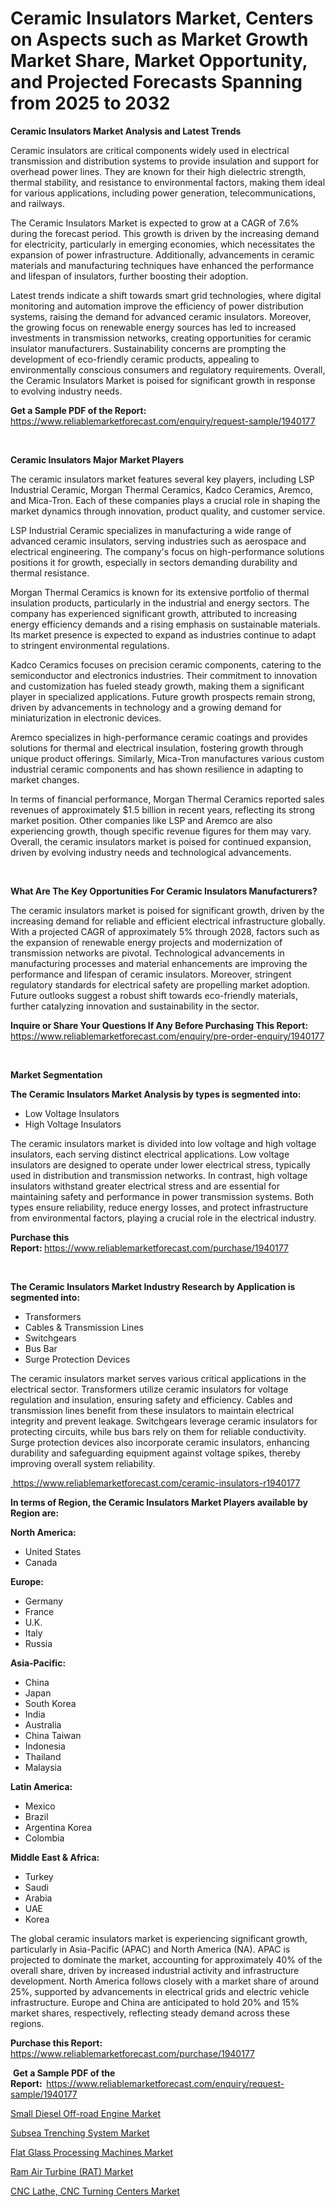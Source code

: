 <p><h1>Ceramic Insulators Market, Centers on Aspects such as Market Growth Market Share, Market Opportunity, and Projected Forecasts Spanning from 2025 to 2032</h1></p><p><strong>Ceramic Insulators Market Analysis and Latest Trends</strong></p>
<p><p>Ceramic insulators are critical components widely used in electrical transmission and distribution systems to provide insulation and support for overhead power lines. They are known for their high dielectric strength, thermal stability, and resistance to environmental factors, making them ideal for various applications, including power generation, telecommunications, and railways.</p><p>The Ceramic Insulators Market is expected to grow at a CAGR of 7.6% during the forecast period. This growth is driven by the increasing demand for electricity, particularly in emerging economies, which necessitates the expansion of power infrastructure. Additionally, advancements in ceramic materials and manufacturing techniques have enhanced the performance and lifespan of insulators, further boosting their adoption.</p><p>Latest trends indicate a shift towards smart grid technologies, where digital monitoring and automation improve the efficiency of power distribution systems, raising the demand for advanced ceramic insulators. Moreover, the growing focus on renewable energy sources has led to increased investments in transmission networks, creating opportunities for ceramic insulator manufacturers. Sustainability concerns are prompting the development of eco-friendly ceramic products, appealing to environmentally conscious consumers and regulatory requirements. Overall, the Ceramic Insulators Market is poised for significant growth in response to evolving industry needs.</p></p>
<p><strong>Get a Sample PDF of the Report:&nbsp;</strong> <a href="https://www.reliablemarketforecast.com/enquiry/request-sample/1940177?utm_campaign=3445&utm_medium=2&utm_source=Github&utm_content=ia&utm_term=02042025&utm_id=ceramic-insulators">https://www.reliablemarketforecast.com/enquiry/request-sample/1940177</a></p>
<p>&nbsp;</p>
<p><strong>Ceramic Insulators Major Market Players</strong></p>
<p><p>The ceramic insulators market features several key players, including LSP Industrial Ceramic, Morgan Thermal Ceramics, Kadco Ceramics, Aremco, and Mica-Tron. Each of these companies plays a crucial role in shaping the market dynamics through innovation, product quality, and customer service.</p><p>LSP Industrial Ceramic specializes in manufacturing a wide range of advanced ceramic insulators, serving industries such as aerospace and electrical engineering. The company's focus on high-performance solutions positions it for growth, especially in sectors demanding durability and thermal resistance.</p><p>Morgan Thermal Ceramics is known for its extensive portfolio of thermal insulation products, particularly in the industrial and energy sectors. The company has experienced significant growth, attributed to increasing energy efficiency demands and a rising emphasis on sustainable materials. Its market presence is expected to expand as industries continue to adapt to stringent environmental regulations.</p><p>Kadco Ceramics focuses on precision ceramic components, catering to the semiconductor and electronics industries. Their commitment to innovation and customization has fueled steady growth, making them a significant player in specialized applications. Future growth prospects remain strong, driven by advancements in technology and a growing demand for miniaturization in electronic devices.</p><p>Aremco specializes in high-performance ceramic coatings and provides solutions for thermal and electrical insulation, fostering growth through unique product offerings. Similarly, Mica-Tron manufactures various custom industrial ceramic components and has shown resilience in adapting to market changes.</p><p>In terms of financial performance, Morgan Thermal Ceramics reported sales revenues of approximately $1.5 billion in recent years, reflecting its strong market position. Other companies like LSP and Aremco are also experiencing growth, though specific revenue figures for them may vary. Overall, the ceramic insulators market is poised for continued expansion, driven by evolving industry needs and technological advancements.</p></p>
<p>&nbsp;</p>
<p><strong>What Are The Key Opportunities For Ceramic Insulators Manufacturers?</strong></p>
<p><p>The ceramic insulators market is poised for significant growth, driven by the increasing demand for reliable and efficient electrical infrastructure globally. With a projected CAGR of approximately 5% through 2028, factors such as the expansion of renewable energy projects and modernization of transmission networks are pivotal. Technological advancements in manufacturing processes and material enhancements are improving the performance and lifespan of ceramic insulators. Moreover, stringent regulatory standards for electrical safety are propelling market adoption. Future outlooks suggest a robust shift towards eco-friendly materials, further catalyzing innovation and sustainability in the sector.</p></p>
<p><strong>Inquire or Share Your Questions If Any Before Purchasing This Report:</strong> <a href="https://www.reliablemarketforecast.com/enquiry/pre-order-enquiry/1940177?utm_campaign=3445&utm_medium=2&utm_source=Github&utm_content=ia&utm_term=02042025&utm_id=ceramic-insulators">https://www.reliablemarketforecast.com/enquiry/pre-order-enquiry/1940177</a></p>
<p>&nbsp;</p>
<p><strong>Market Segmentation</strong></p>
<p><strong>The Ceramic Insulators Market Analysis by types is segmented into:</strong></p>
<p><ul><li>Low Voltage Insulators</li><li>High Voltage Insulators</li></ul></p>
<p><p>The ceramic insulators market is divided into low voltage and high voltage insulators, each serving distinct electrical applications. Low voltage insulators are designed to operate under lower electrical stress, typically used in distribution and transmission networks. In contrast, high voltage insulators withstand greater electrical stress and are essential for maintaining safety and performance in power transmission systems. Both types ensure reliability, reduce energy losses, and protect infrastructure from environmental factors, playing a crucial role in the electrical industry.</p></p>
<p><strong>Purchase this Report:&nbsp;</strong><a href="https://www.reliablemarketforecast.com/purchase/1940177?utm_campaign=3445&utm_medium=2&utm_source=Github&utm_content=ia&utm_term=02042025&utm_id=ceramic-insulators">https://www.reliablemarketforecast.com/purchase/1940177</a></p>
<p>&nbsp;</p>
<p><strong>The Ceramic Insulators Market Industry Research by Application is segmented into:</strong></p>
<p><ul><li>Transformers</li><li>Cables & Transmission Lines</li><li>Switchgears</li><li>Bus Bar</li><li>Surge Protection Devices</li></ul></p>
<p><p>The ceramic insulators market serves various critical applications in the electrical sector. Transformers utilize ceramic insulators for voltage regulation and insulation, ensuring safety and efficiency. Cables and transmission lines benefit from these insulators to maintain electrical integrity and prevent leakage. Switchgears leverage ceramic insulators for protecting circuits, while bus bars rely on them for reliable conductivity. Surge protection devices also incorporate ceramic insulators, enhancing durability and safeguarding equipment against voltage spikes, thereby improving overall system reliability.</p></p>
<p><a href="https://www.reliablemarketforecast.com/ceramic-insulators-r1940177?utm_campaign=3445&utm_medium=2&utm_source=Github&utm_content=ia&utm_term=02042025&utm_id=ceramic-insulators">&nbsp;https://www.reliablemarketforecast.com/ceramic-insulators-r1940177</a></p>
<p><strong>In terms of Region, the Ceramic Insulators Market Players available by Region are:</strong></p>
<p>
    <p> <strong> North America: </strong>
        <ul>
            <li>United States</li>
            <li>Canada</li>
        </ul>
        </p> 
    <p> <strong> Europe: </strong>
        <ul>
            <li>Germany</li>
            <li>France</li>
            <li>U.K.</li>
            <li>Italy</li>
            <li>Russia</li>
        </ul>
        </p> 
    <p> <strong> Asia-Pacific: </strong>
        <ul>
            <li>China</li>
            <li>Japan</li>
            <li>South Korea</li>
            <li>India</li>
            <li>Australia</li>
            <li>China Taiwan</li>
            <li>Indonesia</li>
            <li>Thailand</li>
            <li>Malaysia</li>
        </ul>
        </p> 
    <p> <strong> Latin America: </strong>
        <ul>
            <li>Mexico</li>
            <li>Brazil</li>
            <li>Argentina Korea</li>
            <li>Colombia</li>
        </ul>
        </p> 
    <p> <strong> Middle East & Africa: </strong>
        <ul>
            <li>Turkey</li>
            <li>Saudi</li>
            <li>Arabia</li>
            <li>UAE</li>
            <li>Korea</li>
        </ul>
    </p>
    </p>
<p><p>The global ceramic insulators market is experiencing significant growth, particularly in Asia-Pacific (APAC) and North America (NA). APAC is projected to dominate the market, accounting for approximately 40% of the overall share, driven by increased industrial activity and infrastructure development. North America follows closely with a market share of around 25%, supported by advancements in electrical grids and electric vehicle infrastructure. Europe and China are anticipated to hold 20% and 15% market shares, respectively, reflecting steady demand across these regions.</p></p>
<p><strong>Purchase this Report: </strong><a href="https://www.reliablemarketforecast.com/purchase/1940177?utm_campaign=3445&utm_medium=2&utm_source=Github&utm_content=ia&utm_term=02042025&utm_id=ceramic-insulators">https://www.reliablemarketforecast.com/purchase/1940177</a></p>
<p>&nbsp;<strong>Get a Sample PDF of the Report:&nbsp;&nbsp;</strong><a href="https://www.reliablemarketforecast.com/enquiry/request-sample/1940177?utm_campaign=3445&utm_medium=2&utm_source=Github&utm_content=ia&utm_term=02042025&utm_id=ceramic-insulators">https://www.reliablemarketforecast.com/enquiry/request-sample/1940177</a></p>
<p><strong></strong></p>
<p><p><a href="https://www.linkedin.com/pulse/projected-market-growth-small-diesel-off-road-engine-u58be?utm_campaign=3445&utm_medium=2&utm_source=Github&utm_content=ia&utm_term=02042025&utm_id=ceramic-insulators">Small Diesel Off-road Engine Market</a></p><p><a href="https://www.linkedin.com/pulse/global-subsea-trenching-system-market-forecast-year-2025-bhyre?utm_campaign=3445&utm_medium=2&utm_source=Github&utm_content=ia&utm_term=02042025&utm_id=ceramic-insulators">Subsea Trenching System Market</a></p><p><a href="https://www.linkedin.com/pulse/future-flat-glass-processing-machines-market-key-growth-y1h6e?utm_campaign=3445&utm_medium=2&utm_source=Github&utm_content=ia&utm_term=02042025&utm_id=ceramic-insulators">Flat Glass Processing Machines Market</a></p><p><a href="https://www.linkedin.com/pulse/exploring-ram-air-turbine-rat-market-size-share-revenue-b6xoe?utm_campaign=3445&utm_medium=2&utm_source=Github&utm_content=ia&utm_term=02042025&utm_id=ceramic-insulators">Ram Air Turbine (RAT) Market</a></p><p><a href="https://www.linkedin.com/pulse/insights-cnc-lathe-turning-centers-market-2025-2032-growth-segmentation-ahy7e?utm_campaign=3445&utm_medium=2&utm_source=Github&utm_content=ia&utm_term=02042025&utm_id=ceramic-insulators">CNC Lathe, CNC Turning Centers Market</a></p></p>